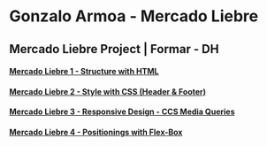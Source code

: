 # Gonzalo Armoa - Mercado Liebre
## Mercado Liebre Project   |  Formar - DH
#### [Mercado Liebre 1 - Structure with HTML](https://github.com/GonzaloArmoa/mercadoLiebre/tree/ml-estructura-html)
#### [Mercado Liebre 2 - Style with CSS (Header & Footer)](https://github.com/GonzaloArmoa/mercadoLiebre/tree/ml-estilo-css)
#### [Mercado Liebre 3 - Responsive Design - CCS Media Queries](https://github.com/GonzaloArmoa/mercadoLiebre/tree/ml-dise%C3%B1o-adaptativo)
#### [Mercado Liebre 4 - Positionings with Flex-Box](https://github.com/GonzaloArmoa/mercadoLiebre/tree/ml-posicionamiento-flexbox)
